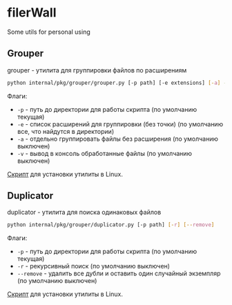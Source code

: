 # filerWall
Some utils for personal using

## Grouper
grouper - утилита для группировки файлов по расширениям

```bash
python internal/pkg/grouper/grouper.py [-p path] [-e extensions] [-a] -[-v]
```
Флаги:
- `-p` - путь до директории для работы скрипта (по умолчанию текущая)
- `-e` - список расширений для группировки (без точки) (по умолчанию все, что найдутся в директории)
- `-a` - отдельно группировать файлы без расширения (по умолчанию выключен)
- `-v` - вывод в консоль обработанные файлы (по умолчанию выключен)

[Скрипт](scripts/install_grouper.sh) для установки утилиты в Linux.

## Duplicator
duplicator - утилита для поиска одинаковых файлов

```bash
python internal/pkg/grouper/duplicator.py [-p path] [-r] [--remove]
```
Флаги:
- `-p` - путь до директории для работы скрипта (по умолчанию текущая)
- `-r` - рекурсивный поиск (по умолчанию выключен)
- `--remove` - удалить все дубли и оставить один случайный экземпляр (по умолчанию выключен)

[Скрипт](scripts/install_duplicator.sh) для установки утилиты в Linux.